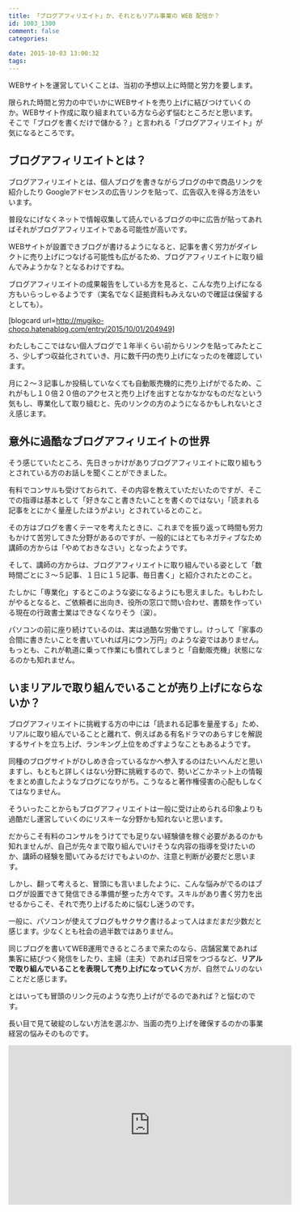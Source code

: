 ```yaml
---
title: 「ブログアフィリエイト」か、それともリアル事業の WEB 配信か？
id: 1003_1300
comment: false
categories:
   
date: 2015-10-03 13:00:32
tags:
---
```


WEBサイトを運営していくことは、当初の予想以上に時間と労力を要します。

限られた時間と労力の中でいかにWEBサイトを売り上げに結びつけていくのか。WEBサイト作成に取り組まれている方なら必ず悩むところだと思います。そこで「ブログを書くだけで儲かる？」と言われる「ブログアフィリエイト」が気になるところです。

<!--more-->

## ブログアフィリエイトとは？

ブログアフィリエイトとは、個人ブログを書きながらブログの中で商品リンクを紹介したり Googleアドセンスの広告リンクを貼って、広告収入を得る方法をいいます。

普段なにげなくネットで情報収集して読んでいるブログの中に広告が貼ってあればそれがブログアフィリエイトである可能性が高いです。

WEBサイトが設置できブログが書けるようになると、記事を書く労力がダイレクトに売り上げにつなげる可能性も広がるため、ブログアフィリエイトに取り組んでみようかな？となるわけですね。

ブログアフィリエイトの成果報告をしている方を見ると、こんな売り上げになる方もいらっしゃるようです（実名でなく証拠資料もみえないので確証は保留するとしても）。

[blogcard url=http://mugiko-choco.hatenablog.com/entry/2015/10/01/204949]

わたしもここではない個人ブログで１年半くらい前からリンクを貼ってみたところ、少しずつ収益化されていき、月に数千円の売り上げになったのを確認しています。

月に２〜３記事しか投稿していなくても自動販売機的に売り上げがでるため、これがもし１０倍２０倍のアクセスと売り上げを出すとなかなかなものだなという気もし、専業化して取り組むと、先のリンクの方のようになるかもしれないとさえ感じます。

## 意外に過酷なブログアフィリエイトの世界

そう感じていたところ、先日きっかけがありブログアフィリエイトに取り組もうとされている方のお話しを聞くことができました。

有料でコンサルも受けておられて、その内容を教えていただいたのですが、そこでの指導は基本として「好きなこと書きたいことを書くのではない」「読まれる記事をとにかく量産したほうがよい」とされているとのこと。

その方はブログを書くテーマを考えたときに、これまでを振り返って時間も労力もかけて苦労してきた分野があるのですが、一般的にはとてもネガティブなため講師の方からは「やめておきなさい」となったようです。

そして、講師の方からは、ブログアフィリエイトに取り組んでいる姿として「数時間ごとに３〜５記事、１日に１５記事、毎日書く」と紹介されたとのこと。

たしかに「専業化」するとこのような姿になるようにも思えました。もしわたしがやるとなると、ご依頼者に出向き、役所の窓口で問い合わせ、書類を作っている現在の行政書士業はできなくなりそう（涙）。

パソコンの前に座り続けているのは、実は過酷な労働ですし。けっして「家事の合間に書きたいことを書いていれば月にウン万円」のような姿ではありません。もっとも、これが軌道に乗って作業にも慣れてしまうと「自動販売機」状態になるのかも知れません。

## いまリアルで取り組んでいることが売り上げにならないか？

ブログアフィリエイトに挑戦する方の中には「読まれる記事を量産する」ため、リアルに取り組んでいることと離れて、例えばある有名ドラマのあらすじを解説するサイトを立ち上げ、ランキング上位をめざすようなこともあるようです。

同種のブログサイトがひしめき合っているなかへ参入するのはたいへんだと思いますし、もともと詳しくはない分野に挑戦するので、勢いどこかネット上の情報をまとめ直したようなブログになりがち。こうなると著作権侵害の心配もしなくてはなりません。

そういったことからもブログアフィリエイトは一般に受け止められる印象よりも過酷だし運営していくのにリスキーな分野かも知れないと思います。

だからこそ有料のコンサルをうけてでも足りない経験値を稼ぐ必要があるのかも知れませんが、自己が先々まで取り組んでいけそうな内容の指導を受けたいのか、講師の経験を聞いてみるだけでもよいのか、注意と判断が必要だと思います。

しかし、翻って考えると、冒頭にも言いましたように、こんな悩みがでるのはブログが設置できて発信できる準備が整った方々です。スキルがあり書く労力を出せるからこそ、それで売り上げるために悩むし迷うのです。

一般に、パソコンが使えてブログもサクサク書けるよって人はまだまだ少数だと感じます。少なくとも社会の過半数ではありません。

同じブログを書いてWEB運用できるところまで来たのなら、店舗営業であれば集客に結びつく発信をしたり、主婦（主夫）であれば日常をつづるなど、**リアルで取り組んでいることを表現して売り上げになっていく**方が、自然でムリのないことだと感じます。

とはいっても冒頭のリンク元のような売り上げがでるのであれば？と悩むのです。

長い目で見て破綻のしない方法を選ぶか、当面の売り上げを確保するのかの事業経営の悩みそのものです。

<iframe src="https://videopress.com/embed/T54Iy7Tw" width="560" height="315" frameborder="0" allowfullscreen="allowfullscreen"></iframe>
<script src="https://videopress.com/videopress-iframe.js"></script>